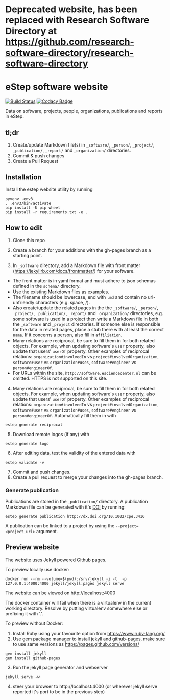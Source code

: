 # Deprecated website, has been replaced with Research Software Directory at https://github.com/research-software-directory/research-software-directory

# eStep software website

[![Build Status](https://travis-ci.org/NLeSC/software.esciencecenter.nl.svg?branch=gh-pages)](https://travis-ci.org/NLeSC/software.esciencecenter.nl)
[![Codacy Badge](https://api.codacy.com/project/badge/grade/30fa8eb9a38c44cf85dbfd353b7f4688)](https://www.codacy.com/app/NLeSC/software-esciencecenter-nl)

Data on software, projects, people, organizations, publications and reports in eStep.

## tl;dr

1. Create/update Markdown file(s) in `_software/`, `_person/`, `_project/`, `_publication/`, `_report/` and `_organization/` directories.
2. Commit & push changes
3. Create a Pull Request

## Installation

Install the estep website utility by running

```shell
pyvenv .env3
. .env3/bin/activate
pip install -U pip wheel
pip install -r requirements.txt -e .
```

## How to edit

1. Clone this repo
2. Create a branch for your additions with the gh-pages branch as a starting point.

3. In `_software` directory, add a Markdown file with front matter (https://jekyllrb.com/docs/frontmatter/) for your software.

  * The front matter is in yaml format and must adhere to json schemas defined in the `schema/` directory.
  * Use the existing Markdown files as examples.
  * The filename should be lowercase, end with `.md` and contain no url-unfriendly characters (e.g. space, /).
  * Also create/update the related pages in the the `_software/`, `_person/`, `_project/`, `_publication/`, `_report/` and `_organization/` directories, e.g. some software is used in a project then write a Markdown file in both the `_software` and `_project` directories. If someone else is responsible for the data in related pages, place a stub there with at least the correct `name`. If it concerns a person, also fill in `affiliation`.
  * Many relations are reciprocal, be sure to fill them in for both related objects. For example, when updating software's `user` property, also update that users' `userOf` property. Other examples of reciprocal relations: `organization#involvedIn` vs `project#involvedOrganization`, `software#user` vs `organization#uses`, `software#engineer` vs `person#engineerOf`.
  * For URLs within the site, `http://software.esciencecenter.nl` can be omitted. HTTPS is not supported on this site.

4. Many relations are reciprocal, be sure to fill them in for both related objects. For example, when updating software's `user` property, also update that users' `userOf` property. Other examples of reciprocal relations: `organization#involvedIn` vs `project#involvedOrganization`, `software#user` vs `organization#uses`, `software#engineer` vs `person#engineerOf`. Automatically fill them in with
```
estep generate reciprocal
```
5. Download remote logos (if any) with
```
estep generate logo
```
6. After editing data, test the validity of the entered data with
```
estep validate -v
```
7. Commit and push changes.
8. Create a pull request to merge your changes into the gh-pages branch.

### Generate publication

Publications are stored in the `_publication/` directory.
A publication Markdown file can be generated with it's [DOI](http://www.doi.org/) by running:
```
estep generate publication http://dx.doi.org/10.1002/cpe.3416
```

A publication can be linked to a project by using the `--project=<project_url>` argument.

## Preview website

The website uses Jekyll powered Github pages.

To preview locally use docker:
```
docker run --rm --volume=$(pwd):/srv/jekyll -i -t  -p 127.0.0.1:4000:4000 jekyll/jekyll:pages jekyll serve
```
The website can be viewed on http://localhost:4000

The docker container will fail when there is a virtualenv in the current working directory.
Resolve by putting virtualenv somewhere else or prefixing it with '.'.

To preview without Docker:
1. Install Ruby using your favourite option from https://www.ruby-lang.org/
2. Use gem package manager to install jekyll and github-pages, make sure to use same versions as https://pages.github.com/versions/
```
gem install jekyll
gem install github-pages
```
3. Run the jekyll page generator and webserver
```
jekyll serve -w
```
4. steer your browser to http://localhost:4000 (or wherever jekyll serve reported it's port to be in the previous step)
